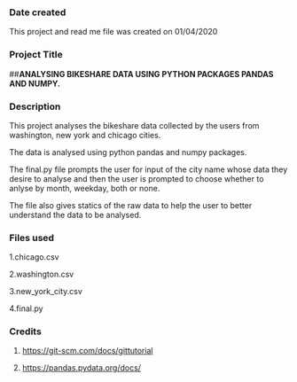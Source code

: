 ### Date created
This project and read me file was created on 01/04/2020
### Project Title
##**ANALYSING BIKESHARE DATA USING PYTHON PACKAGES PANDAS AND NUMPY.**

### Description
This project analyses the bikeshare data collected by the users from washington, new york and chicago cities.

The data is analysed using python pandas and numpy packages.

The final.py file prompts the user for input of the city name whose data they desire to analyse and then the user is prompted to choose whether to anlyse by month, weekday, both or none.

The file also gives statics of the raw data to help the user to better understand the data to be analysed.
### Files used
1.chicago.csv

2.washington.csv

3.new_york_city.csv

4.final.py



### Credits
1. https://git-scm.com/docs/gittutorial

2. https://pandas.pydata.org/docs/

